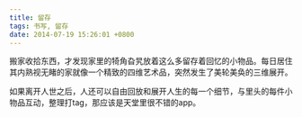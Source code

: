 ```yaml
---
title: 留存
tags: 书写, 留存
date: 2014-07-19 15:26:01 +0800
---
```



搬家收拾东西，才发现家里的犄角旮旯放着这么多留存着回忆的小物品。每日居住其内熟视无睹的家就像一个精致的四维艺术品，突然发生了美轮美奂的三维展开。

如果离开人世之后，人还可以自由回放和展开人生的每一个细节，与里头的每件小物品互动，整理打tag，那应该是天堂里很不错的app。

